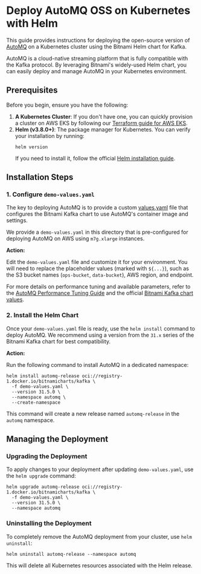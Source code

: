 # Deploy AutoMQ OSS on Kubernetes with Helm

This guide provides instructions for deploying the open-source version of [AutoMQ](https://www.automq.com/) on a Kubernetes cluster using the Bitnami Helm chart for Kafka.

AutoMQ is a cloud-native streaming platform that is fully compatible with the Kafka protocol. By leveraging Bitnami's widely-used Helm chart, you can easily deploy and manage AutoMQ in your Kubernetes environment.

## Prerequisites

Before you begin, ensure you have the following:

1.  **A Kubernetes Cluster**: If you don't have one, you can quickly provision a cluster on AWS EKS by following our [Terraform guide for AWS EKS](../../../kubernetes/aws/terraform/README.md).
2.  **Helm (v3.8.0+)**: The package manager for Kubernetes. You can verify your installation by running:
    ```shell
    helm version
    ```
    If you need to install it, follow the official [Helm installation guide](https://helm.sh/docs/intro/install/).

## Installation Steps

### 1. Configure `demo-values.yaml`

The key to deploying AutoMQ is to provide a custom [values.yaml](demo-values.yaml) file that configures the Bitnami Kafka chart to use AutoMQ's container image and settings.

We provide a `demo-values.yaml` in this directory that is pre-configured for deploying AutoMQ on AWS using `m7g.xlarge` instances.

**Action:**

Edit the `demo-values.yaml` file and customize it for your environment. You will need to replace the placeholder values (marked with `${...}`), such as the S3 bucket names (`ops-bucket`, `data-bucket`), AWS region, and endpoint.

For more details on performance tuning and available parameters, refer to the [AutoMQ Performance Tuning Guide](https://www.automq.com/docs/automq/deployment/performance-tuning-for-broker) and the official [Bitnami Kafka chart values](https://github.com/bitnami/charts/blob/main/bitnami/kafka/values.yaml).

### 2. Install the Helm Chart

Once your `demo-values.yaml` file is ready, use the `helm install` command to deploy AutoMQ. We recommend using a version from the `31.x` series of the Bitnami Kafka chart for best compatibility.

**Action:**

Run the following command to install AutoMQ in a dedicated namespace:

```shell
helm install automq-release oci://registry-1.docker.io/bitnamicharts/kafka \
  -f demo-values.yaml \
  --version 31.5.0 \
  --namespace automq \
  --create-namespace
```

This command will create a new release named `automq-release` in the `automq` namespace.

## Managing the Deployment

### Upgrading the Deployment

To apply changes to your deployment after updating `demo-values.yaml`, use the `helm upgrade` command:

```shell
helm upgrade automq-release oci://registry-1.docker.io/bitnamicharts/kafka \
  -f demo-values.yaml \
  --version 31.5.0 \
  --namespace automq
```

### Uninstalling the Deployment

To completely remove the AutoMQ deployment from your cluster, use `helm uninstall`:

```shell
helm uninstall automq-release --namespace automq
```

This will delete all Kubernetes resources associated with the Helm release.